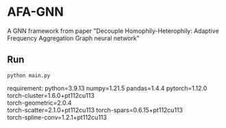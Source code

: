# AFA-GNN
A GNN framework from paper "Decouple Homophily-Heterophily: Adaptive Frequency Aggregation Graph neural network"

## Run

```
python main.py
```

requirement:
python=3.9.13
numpy=1.21.5
pandas=1.4.4
pytorch=1.12.0
torch-cluster=1.6.0+pt112cu113  
torch-geometric=2.0.4             
torch-scatter=2.1.0+pt112cu113 
torch-spars=0.6.15+pt112cu113  
torch-spline-conv=1.2.1+pt112cu113 
